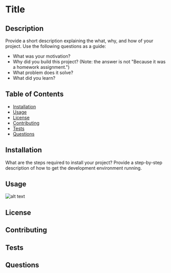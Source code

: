 # Title

## Description
Provide a short description explaining the what, why, and how of your project. Use the following questions as a guide:

- What was your motivation?
- Why did you build this project? (Note: the answer is not "Because it was a homework assignment.")
- What problem does it solve?
- What did you learn?

## Table of Contents
- [Installation](#installation)
- [Usage](#usage)
- [License](#license)
- [Contributing](#contributing)
- [Tests](#tests)
- [Questions](#questions)

## Installation
What are the steps required to install your project? Provide a step-by-step description of how to get the development environment running.

## Usage

![alt text](assets/images/screenshot.png)

## License

## Contributing

## Tests

## Questions